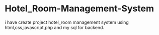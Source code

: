 # Hotel_Room-Management-System
 i have create project hotel_room management system using html,css,javascript,php and my sql for backend.
